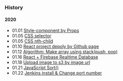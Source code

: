 ### History

#### 2020
- 01.01 [Style-component by Props](https://eomtttttt-develop.tistory.com/211)
- 01.05 [CSS selector](https://eomtttttt-develop.tistory.com/212)
- 01.05 [CSS nth-child](https://eomtttttt-develop.tistory.com/213)
- 01.10 [React project depoly by Github page](https://eomtttttt-develop.tistory.com/217)
- 01.12 [Algorithm: Make array using stack(push, pop)](https://eomtttttt-develop.tistory.com/218)
- 01.16 [React + Firebase Realtime Database](https://eomtttttt-develop.tistory.com/219)
- 01.18 [Upload image to s3 by image url](https://eomtttttt-develop.tistory.com/220)
- 01.21 [JavaScript Sort()](https://eomtttttt-develop.tistory.com/221)
- 01.22 [Jenkins install & Change port number](https://eomtttttt-develop.tistory.com/222)
